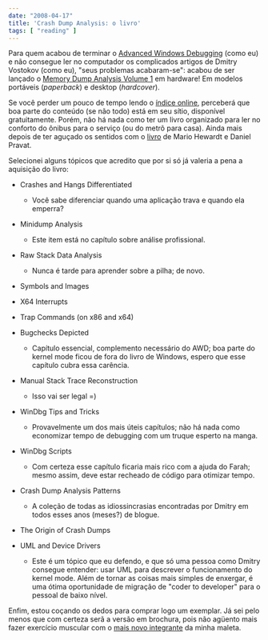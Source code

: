 ```yaml
---
date: "2008-04-17"
title: 'Crash Dump Analysis: o livro'
tags: [ "reading" ]
---
```

Para quem acabou de terminar o [Advanced Windows Debugging](http://www.amazon.com/Advanced-Debugging-Addison-Wesley-Microsoft-Technology/dp/0321374460/ref=pd_bbs_sr_1?ie=UTF8&s=books&qid=1208351461&sr=8-1) (como eu) e não consegue ler no computador os complicados artigos de Dmitry Vostokov (como eu), "seus problemas acabaram-se": acabou de ser lançado o [Memory Dump Analysis Volume 1](http://www.dumpanalysis.org/blog/index.php/2008/04/15/the-first-windows-memory-dump-analysis-book/) em hardware! Em modelos portáveis (_paperback_) e desktop (_hardcover_).

Se você perder um pouco de tempo lendo o [índice online](http://www.lulu.com/browse/preview.php?fCID=2086149), perceberá que boa parte do conteúdo (se não todo) está em seu sítio, disponível gratuitamente. Porém, não há nada como ter um livro organizado para ler no conforto do ônibus para o serviço (ou do metrô para casa). Ainda mais depois de ter aguçado os sentidos com o [livro](http://www.amazon.com/s?ie=UTF8&tag=mozilla-20&index=blended&link%5Fcode=qs&field-keywords=advanced%20windows%20debugging&sourceid=Mozilla-search) de Mario Hewardt e Daniel Pravat.

Selecionei alguns tópicos que acredito que por si só já valeria a pena a aquisição do livro:

	
  * Crashes and Hangs Differentiated

	
    * Você sabe diferenciar quando uma aplicação trava e quando ela emperra?

	
  * Minidump Analysis

	
    * Este item está no capítulo sobre análise profissional.

	
  * Raw Stack Data Analysis

	
    * Nunca é tarde para aprender sobre a pilha; de novo.

	
  * Symbols and Images

	
  * X64 Interrupts

	
  * Trap Commands (on x86 and x64)

	
  * Bugchecks Depicted

	
    * Capítulo essencial, complemento necessário do AWD; boa parte do kernel mode ficou de fora do livro de Windows, espero que esse capítulo cubra essa carência.

	
  * Manual Stack Trace Reconstruction

	
    * Isso vai ser legal =)

	
  * WinDbg Tips and Tricks

	
    * Provavelmente um dos mais úteis capítulos; não há nada como economizar tempo de debugging com um truque esperto na manga.

	
  * WinDbg Scripts

	
    * Com certeza esse capítulo ficaria mais rico com a ajuda do Farah; mesmo assim, deve estar recheado de código para otimizar tempo.

	
  * Crash Dump Analysis Patterns

	
    * A coleção de todas as idiossincrasias encontradas por Dmitry em todos esses anos (meses?) de blogue.

	
  * The Origin of Crash Dumps

	
  * UML and Device Drivers

	
    * Este é um tópico que eu defendo, e que só uma pessoa como Dmitry consegue entender: usar UML para descrever o funcionamento do kernel mode. Além de tornar as coisas mais simples de enxergar, é uma ótima oportunidade de migração de "coder to developer" para o pessoal de baixo nível.

Enfim, estou coçando os dedos para comprar logo um exemplar. Já sei pelo menos que com certeza serã a versão em brochura, pois não agüento mais fazer exercício muscular com o [mais novo integrante](http://www.amazon.com/Programming-Environment-Addison-Wesley-Professional-Computing/dp/0201433079/ref=pd_bbs_sr_1?ie=UTF8&s=books&qid=1208351433&sr=8-1) da minha maleta.

